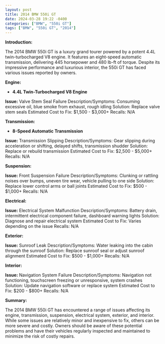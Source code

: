 ```yaml
---
layout: post
title: 2014 BMW 550i GT
date: 2024-03-28 19:22 -0400
categories: ["BMW", "550i GT"]
tags: ["BMW", "550i GT", "2014"]
---
```

**Introduction:**

The 2014 BMW 550i GT is a luxury grand tourer powered by a potent 4.4L twin-turbocharged V8 engine. It features an eight-speed automatic transmission, delivering 445 horsepower and 480 lb-ft of torque. Despite its impressive performance and luxurious interior, the 550i GT has faced various issues reported by owners.

**Engine:**

* **4.4L Twin-Turbocharged V8 Engine**

**Issue:** Valve Stem Seal Failure
Description/Symptoms: Consuming excessive oil, blue smoke from exhaust, rough idling
Solution: Replace valve stem seals
Estimated Cost to Fix: $1,500 - $3,000+
Recalls: N/A

**Transmission:**

* **8-Speed Automatic Transmission**

**Issue:** Transmission Slipping
Description/Symptoms: Gear slipping during acceleration or shifting, delayed shifts, transmission shudder
Solution: Replace or rebuild transmission
Estimated Cost to Fix: $2,500 - $5,000+
Recalls: N/A

**Suspension:**

**Issue:** Front Suspension Failure
Description/Symptoms: Clunking or rattling noises over bumps, uneven tire wear, vehicle pulling to one side
Solution: Replace lower control arms or ball joints
Estimated Cost to Fix: $500 - $1,000+
Recalls: N/A

**Electrical:**

**Issue:** Electrical System Malfunction
Description/Symptoms: Battery drain, intermittent electrical component failure, dashboard warning lights
Solution: Diagnose and repair electrical system
Estimated Cost to Fix: Varies depending on the issue
Recalls: N/A

**Exterior:**

**Issue:** Sunroof Leak
Description/Symptoms: Water leaking into the cabin through the sunroof
Solution: Replace sunroof seal or adjust sunroof alignment
Estimated Cost to Fix: $500 - $1,000+
Recalls: N/A

**Interior:**

**Issue:** Navigation System Failure
Description/Symptoms: Navigation not functioning, touchscreen freezing or unresponsive, system crashes
Solution: Update navigation software or replace system
Estimated Cost to Fix: $200 - $800+
Recalls: N/A

**Summary:**

The 2014 BMW 550i GT has encountered a range of issues affecting its engine, transmission, suspension, electrical system, exterior, and interior. While some issues are relatively minor and inexpensive to fix, others can be more severe and costly. Owners should be aware of these potential problems and have their vehicles regularly inspected and maintained to minimize the risk of costly repairs.
